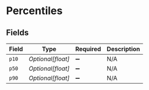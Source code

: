 # Percentiles


## Fields

| Field              | Type               | Required           | Description        |
| ------------------ | ------------------ | ------------------ | ------------------ |
| `p10`              | *Optional[float]*  | :heavy_minus_sign: | N/A                |
| `p50`              | *Optional[float]*  | :heavy_minus_sign: | N/A                |
| `p90`              | *Optional[float]*  | :heavy_minus_sign: | N/A                |